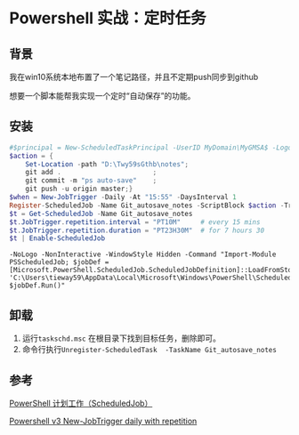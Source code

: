 # Powershell 实战：定时任务

> 

## 背景

我在win10系统本地布置了一个笔记路径，并且不定期push同步到github

想要一个脚本能帮我实现一个定时“自动保存”的功能。

## 安装

```powershell
#$principal = New-ScheduledTaskPrincipal -UserID MyDomain\MyGMSA$ -LogonType Password -RunLevel Highest
$action = {
	Set-Location -path "D:\Twy59sGthb\notes";    
	git add .                       ;    
	git commit -m "ps auto-save"    ;    
	git push -u origin master;}
$when = New-JobTrigger -Daily -At "15:55" -DaysInterval 1
Register-ScheduledJob -Name Git_autosave_notes -ScriptBlock $action -Trigger $when
$t = Get-ScheduledJob -Name Git_autosave_notes
$t.JobTrigger.repetition.interval = "PT10M"    	# every 15 mins
$t.JobTrigger.repetition.duration = "PT23H30M" 	# for 7 hours 30
$t | Enable-ScheduledJob
```

```
-NoLogo -NonInteractive -WindowStyle Hidden -Command "Import-Module PSScheduledJob; $jobDef = [Microsoft.PowerShell.ScheduledJob.ScheduledJobDefinition]::LoadFromStore('Git_autosave_notes', 'C:\Users\tieway59\AppData\Local\Microsoft\Windows\PowerShell\ScheduledJobs'); $jobDef.Run()"
```



## 卸载

1. 运行`taskschd.msc` 在根目录下找到目标任务，删除即可。
2. 命令行执行`Unregister-ScheduledTask  -TaskName Git_autosave_notes`

## 参考

[PowerShell 计划工作（ScheduledJob）](https://www.pstips.net/about-scheduledjob.html)

[Powershell v3 New-JobTrigger daily with repetition](https://stackoverflow.com/questions/12768769/powershell-v3-new-jobtrigger-daily-with-repetition)